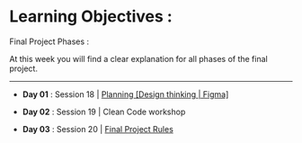 
# Learning Objectives :

Final Project Phases : 

At this week you will find a clear explanation for all phases of the final project. 

<hr />

- **Day 01** : Session 18 |  [Planning [Design thinking | Figma]](https://docs.google.com/presentation/d/1Vs_aiOSOT_gdVr5ilsnOLoMRx00Krv9T-dofH1xnN_4/edit#slide=id.p)


- **Day 02** : Session 19 | Clean Code workshop

- **Day 03** : Session 20 | [Final Project Rules](./project-rules.md)


